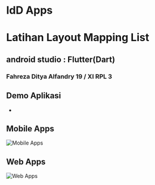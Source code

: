 # IdD Apps
# Latihan Layout Mapping List
## android studio : Flutter(Dart)
### Fahreza Ditya Alfandry 19 / XI RPL 3

## Demo Aplikasi
- 

## Mobile Apps
![Mobile Apps]()

## Web Apps
![Web Apps]()
